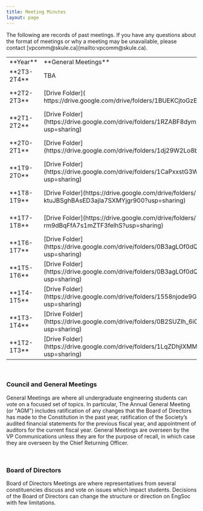 ```yaml
---
title: Meeting Minutes
layout: page
---
```


<p>The following are records of past meetings. If you have any questions about the format of meetings or why a meeting may be unavailable, please contact [vpcomm@skule.ca](mailto:vpcomm@skule.ca).</p>
<table>
    <tbody>
        <tr>
            <td>**Year**</td>
            <td>**General Meetings</a>**</td>
            <td>**Board of Directors</a>**</td>
            <td>**Finance Committee**</td>
            <td>**Academic Advocacy Committee**</td>
            <td>**Club Affiliations Committee**</td>
            <td>**Policy & Structures Committee**</td>
            <td>**Skule Endowment Fund Committee**</td>
        </tr>
        <tr>
            <td>**2T3-2T4**</td>
            <td>TBA</td>
            <td>[Drive Folder](https://drive.google.com/drive/folders/1tUAWier4zMczgIPjxFRkwH_rzctihfYl)</td>
            <td>TBA</td>
            <td>TBA</td>
            <td>TBA</td>
            <td>[Drive Folder](https://drive.google.com/drive/folders/1HK2DqDSZ7x1xf6r9eCXTIIRIoAIf_wnt)</td>
            <td>TBA</td>
        </tr>
        <tr>
            <td>**2T2-2T3**</td>
            <td>[Drive Folder]( https://drive.google.com/drive/folders/1BUEKCjtoGzEv8qzTQiX84Ms_qdN73kUK)</td>
            <td>[Drive Folder](https://drive.google.com/drive/u/0/folders/1jWCVMh6RI_aNsA9aRgRXKa0AfEHNdQ9B)</td>
            <td>[Drive Folder](https://drive.google.com/drive/folders/1o_lP8ivyW5BwrWMrAbvhauuOdXAWj-GV)</td>
            <td>[Drive Folder](https://drive.google.com/drive/folders/1ZuF0oFt4WOza_54qWqZTXrUY6camiqKp?usp=sharing)</td>
            <td>[Drive Folder](https://drive.google.com/drive/folders/1DNG4jmAzLdeGdw0x6FKkEhhTfR0W1Nwp)</td>
            <td>[Drive Folder](https://drive.google.com/drive/folders/1A2tghRaPWWPHn7Mukl-At_jkkTbpUTu5?usp=sharing)</td>
            <td><i>TBA</i><!--<a href="https://drive.google.com/drive/folders/1CmJ18I1N17uX1dB4D-lWDCXJl0kjZ5RH?usp=sharing">Drive Folder<a>--></td>
        </tr>
        <tr>
            <td>**2T1-2T2**</td>
            <td>[Drive Folder](https://drive.google.com/drive/folders/1RZABF8dymOpEq_HgzYvoZTtAiclpGw8I?usp=sharing)</td>
            <td>[Drive Folder](https://drive.google.com/drive/folders/1Z3G4_3e-wz6OtG4Kz91MlYc7U82AOrrb?usp=sharing)</td>
            <td>[Drive Folder](https://drive.google.com/drive/folders/1hO8JTZxt6zFcb-wac6RVsD8qDs2c-vtD?usp=sharing)</td>
            <td>[Drive Folder](https://drive.google.com/drive/folders/1en4ALnY_03o6EbHHGEuWRcULl_5wntHQ)</td>
            <td>[Drive Folder](https://drive.google.com/drive/folders/1rYGPVIR22iL9Rqnggn-6IPHPhqX5DO8q?usp=sharing)</td>
            <td>[Drive Folder](https://drive.google.com/drive/folders/1edbP2IFYUrtowR0-o4GtxTWYudjdJ2nS?usp=sharing)</td>
            <td><a href="https://drive.google.com/drive/folders/1CmJ18I1N17uX1dB4D-lWDCXJl0kjZ5RH?usp=sharing">Drive Folder<a></td>
        </tr>
        <tr>
            <td>**2T0-2T1**</td>
            <td>[Drive Folder](https://drive.google.com/drive/folders/1dj29W2Lo8bkUPeYbV2fA1TG4N575lByD)</td>
            <td>[Drive Folder](https://drive.google.com/drive/folders/1lAoOujiQ8drW5sosEvJvmZWPQPeg2dML?usp=sharing)</td>
            <td>[Drive Folder](https://drive.google.com/drive/folders/1wHBwbot3lUjXsQQ8JR0OeQvYdYzJeBf5?usp=sharing)</td>
            <td>[Drive Folder](https://drive.google.com/drive/folders/1q1o0dSmHHx3u2xw_6OX-6SENl26srttQ?usp=sharing)</td>
            <td>[Drive Folder](https://drive.google.com/drive/folders/1Y50dvN0KGzGGS7308YO-id3pShgBi46P?usp=sharing)</td>
            <td>[Drive Folder](https://drive.google.com/drive/folders/18EN_WCT8efwJblYQgnDjZzswGmMtZDSc?usp=sharing)</td>
            <td><a href="https://drive.google.com/drive/folders/1KQ9lTTn53qT_RzON8L8IyZe-uiTljjF2?usp=sharing">Drive Folder<a></td>
        </tr>
        <tr>
            <td>**1T9-2T0**</td>
            <td>[Drive Folder](https://drive.google.com/drive/folders/1CaPxxstG3WvXl1J8VVHL7k4kc-bKz4E-?usp=sharing)</td>
            <td>[Drive Folder](https://drive.google.com/drive/folders/1uGDdrDnz0uTPhU0zbv9aS0cutQ1SjPBg?usp=sharing)</td>
            <td>[Drive Folder](https://drive.google.com/drive/folders/19zONKII5w0n3qfzqwd6oneqWRq-lo5AQ?usp=sharing)</td>
            <td>[Drive Folder](https://drive.google.com/drive/folders/1QyhLxtmdB3Zf2CPfX6nRAvxgFIUW7eDl?usp=sharing)</td>
            <td>[Drive Folder](https://drive.google.com/drive/folders/1N1euhdrQjuTzGajx3fFlkvLHwvxTEQ8W?usp=sharing)</td>
            <td>[Drive Folder](https://drive.google.com/drive/folders/1ia_1pPPsJs9ITNW2alC46v97n0tmWOku)</td>
            <td><em>Not available</em></td>
        </tr>
        <tr>
            <td>**1T8-1T9**</td>
            <td>[Drive Folder](https://drive.google.com/drive/folders/1qG-ktuJBSghBAsED3ajla7SXMYjgr900?usp=sharing)</td>
            <td>[Drive Folder](https://drive.google.com/drive/folders/1OUy2yLfn4wY1Kz0N3Hi9FQmjMALslKtW?usp=sharing)</td>
            <td>[Drive Folder](https://drive.google.com/drive/folders/182bP6gA-iO5fJAuHoRwybQDwHprW_9AG)</td>
            <td>[Driver Folder](https://drive.google.com/open?id=12B4ltUSkZ3WivcOc9oNswl5O8wMq-xIy)</td>
            <td><a href="https://drive.google.com/open?id=1kOdf-ljFPQvdBz7MV3ONxytXcGBBCT0i">Drive Folder</td>
            <td><a href="https://drive.google.com/open?id=1s6ICE8lMNwu8WRevNURUoitOpfl9s7PB">Drive Folder</td>
            <td><a href="https://drive.google.com/drive/folders/1bY0ZK1DxuoJqpS3PhDD5jSwOJanqR6zO?usp=sharing">Drive Folder</td>
        </tr>
        <tr>
            <td>**1T7-1T8**</td>
            <td>[Drive Folder](https://drive.google.com/drive/folders/1Tvb_v7uYo-rm9dBqFfA7s1mZTF3felhS?usp=sharing)</td>
            <td>[Drive Folder](https://drive.google.com/drive/folders/15JDkOjaL_erVadwE-SPoSEl0XXxD9kCE?usp=sharing)</td>
            <td>[Drive Folder](https://drive.google.com/drive/folders/17H9SikX_U_u9gaw0MaHC0kZqkpbSCaIQ?usp=sharing)</td>
            <td>[Drive Folder](https://drive.google.com/drive/folders/1tbB20ZZukdbZGEYEi30DzLLL_z6Y5fLc?usp=sharing)</td>
            <td>[Drive Folder](https://drive.google.com/drive/folders/18xju60QtMFkbVTm8gOn8bDZD-BvALba-?usp=sharing)</td>
            <td>[Drive Folder](https://drive.google.com/drive/folders/13nGqSgeNo32Mw1PI_pTNmhJP9jBusP0y?usp=sharing)</td>
            <td>[Drive Folder](https://drive.google.com/drive/folders/1iGn0jd7RT3WS5PxAckhIA7QUPqo5B-OC?usp=sharing)</td>
        </tr>
        <tr>
            <td>**1T6-1T7**</td>
            <td>[Drive Folder](https://drive.google.com/drive/folders/0B3agLOf0dQ6FMVpUMzdadmJkcUE?usp=sharing)</td>
            <td>[Drive Folder](https://drive.google.com/drive/folders/0B3agLOf0dQ6FTHFXMzVsQzUzQmc?usp=sharing)</td>
            <td>[Drive Folder](https://drive.google.com/drive/folders/1FJTqZm6UrhCskcgcfSshJAeFS1qTEDzc?usp=sharing)</td>
            <td>[Drive Folder](https://drive.google.com/drive/folders/0B0aaqPGaQeueU2o2T09ta2x3azg?usp=sharing)</td>
            <td>[Drive Folder](https://drive.google.com/drive/folders/14gmMtK5tUiQFpjqlMeqY4rNhFWKyphRL?usp=sharing)</td>
            <td>[Drive Folder](https://drive.google.com/drive/folders/1KAdSAFc834Y52J9tItMRe_tH7Ou5apIN?usp=sharing)</td>
            <td>[Drive Folder](https://drive.google.com/drive/folders/1pvNtqAD1zQQa4lao4B1m0eghroxNqFx8?usp=sharing)</td>
        </tr>
        <tr>
            <td>**1T5-1T6**</td>
            <td>[Drive Folder](https://drive.google.com/drive/folders/0B3agLOf0dQ6FcnFaWmV2eHplNDA?usp=sharing)</td>
            <td>[Drive Folder](https://drive.google.com/drive/folders/0B4NAsswStjIXQUl2NTRwT3FzMmM?usp=sharing)</td>
            <td>[Drive Folder](https://drive.google.com/drive/folders/1lGka8h3KWTYAahc-f1vC21ifeWZcLVce?usp=sharing)</td>
            <td>[Drive Folder](https://drive.google.com/drive/folders/0B0aaqPGaQeueN2d0bXdLZW9PSzA?usp=sharing)</td>
            <td>[Drive Folder](https://drive.google.com/drive/folders/1FmCHL_z7MpKjt22fw5GTN1BHepr_NIUy?usp=sharing)</td>
            <td>[Drive Folder](https://drive.google.com/drive/folders/1r71zsLNnksb4XILitVoMTAkps3-Fg3X5?usp=sharing)</td>
            <td>[Drive Folder](https://drive.google.com/drive/folders/1CopmtsLMmWwKpOS1wcsnYN2ujLNf_R09?usp=sharing)</td>
        </tr>
        <tr>
            <td>**1T4-1T5**</td>
            <td>[Drive Folder](https://drive.google.com/drive/folders/1558njode9GlKOBJ_sOiogzwZ4sKKkBQg?usp=sharing)</td>
            <td>[Drive Folder](https://drive.google.com/drive/folders/1OZuB0IVxhewzaYcZGh1wPhiP7Mn2KKGO?usp=sharing)</td>
            <td>[Drive Folder](https://drive.google.com/drive/folders/1e326AzVZ28SUIE9vodXu03Q50hl3EvxY?usp=sharing)</td>
            <td>[Drive Folder](https://drive.google.com/drive/folders/122h67gba-S3KtTNicXjbq7yBYcjJ1CCK?usp=sharing)</td>
            <td><em>Not Available</em></td>
            <td>[Drive Folder](https://drive.google.com/drive/folders/1mM3_SM4R3QgnimI0t3GB59llSGAjh7aM?usp=sharing)</td>
            <td><em>Not Available</em></td>
        </tr>
        <tr>
            <td>**1T3-1T4**</td>
            <td>[Drive Folder](https://drive.google.com/drive/folders/0B2SUZIh_6iOgamJyQkFteExYX2s?usp=sharing)</td>
            <td>[Drive Folder](https://drive.google.com/drive/folders/0B2SUZIh_6iOgQ2cyTHBWNEw4dVE?usp=sharing)</td>
            <td>[Drive Folder](https://drive.google.com/drive/folders/14WRBFFAHIGx9MTwApDCOL8mnNaSCN5Te?usp=sharing)</td>
            <td><em>Not available</em></td>
            <td><em>Not available</em></td>
            <td><em>Not available</em></td>
            <td><em>Not Available</em></td>
        </tr>
        <tr>
            <td>**1T2-1T3**</td>
            <td>[Drive Folder](https://drive.google.com/drive/folders/1LqZDhjlXMMtVgdCepc_Uv43oRsPHD4JI?usp=sharing)</td>
            <td>[Drive Folder](https://drive.google.com/drive/folders/10rot_jmH5LqtweKeCJczkhAAT-AjzCnh?usp=sharing)</td>
            <td><em>Not available</em></td>
            <td><em>Not available</em></td>
            <td><em>Not available</em></td>
            <td><em>Not available</em></td>
            <td><em>Not Available</em></td>
        </tr>
    </tbody>
</table> <br>
<div>
    <h3>Council and General Meetings</h3>
    <p>General Meetings are where all undergraduate engineering students can vote on a focused set of topics. In particular, The Annual General Meeting (or "AGM") includes ratification of any changes that the Board of Directors has made to the Constitution in the past year, ratification of the Society&rsquo;s audited financial statements for the previous fiscal year, and appointment of auditors for the current fiscal year. General Meetings are overseen by the VP Communications unless they are for the purpose of recall, in which case they are overseen by the Chief Returning Officer.</p>
</div> <br>
<div>
    <h3>Board of Directors</h3>
    <p>Board of Directors Meetings are where representatives from several constituencies discuss and vote on issues which impact students. Decisions of the Board of Directors can change the structure or direction on EngSoc with few limitations.</p>
</div>